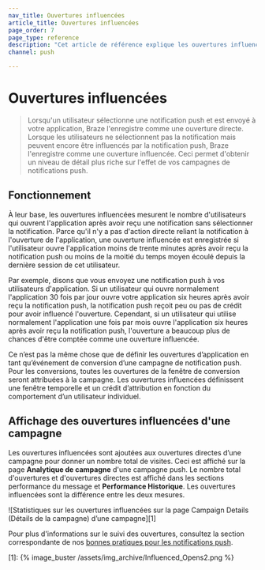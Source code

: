 ```yaml
---
nav_title: Ouvertures influencées
article_title: Ouvertures influencées
page_order: 7
page_type: reference
description: "Cet article de référence explique les ouvertures influencées et comment vous pouvez les suivre pour fournir un niveau de détail plus riche à vos campagnes push."
channel: push

---
```


# Ouvertures influencées

> Lorsqu'un utilisateur sélectionne une notification push et est envoyé à votre application, Braze l'enregistre comme une ouverture directe. Lorsque les utilisateurs ne sélectionnent pas la notification mais peuvent encore être influencés par la notification push, Braze l'enregistre comme une ouverture influencée. Ceci permet d'obtenir un niveau de détail plus riche sur l'effet de vos campagnes de notifications push.

## Fonctionnement

À leur base, les ouvertures influencées mesurent le nombre d'utilisateurs qui ouvrent l'application après avoir reçu une notification sans sélectionner la notification. Parce qu'il n'y a pas d'action directe reliant la notification à l'ouverture de l'application, une ouverture influencée est enregistrée si l'utilisateur ouvre l'application moins de trente minutes après avoir reçu la notification push ou moins de la moitié du temps moyen écoulé depuis la dernière session de cet utilisateur.

Par exemple, disons que vous envoyez une notification push à vos utilisateurs d'application. Si un utilisateur qui ouvre normalement l'application 30 fois par jour ouvre votre application six heures après avoir reçu la notification push, la notification push reçoit peu ou pas de crédit pour avoir influencé l'ouverture. Cependant, si un utilisateur qui utilise normalement l'application une fois par mois ouvre l'application six heures après avoir reçu la notification push, l'ouverture a beaucoup plus de chances d'être comptée comme une ouverture influencée. 

Ce n’est pas la même chose que de définir les ouvertures d’application en tant qu’événement de conversion d’une campagne de notification push. Pour les conversions, toutes les ouvertures de la fenêtre de conversion seront attribuées à la campagne. Les ouvertures influencées définissent une fenêtre temporelle et un crédit d’attribution en fonction du comportement d’un utilisateur individuel.

## Affichage des ouvertures influencées d'une campagne

Les ouvertures influencées sont ajoutées aux ouvertures directes d’une campagne pour donner un nombre total de visites. Ceci est affiché sur la page **Analytique de campagne** d'une campagne push. Le nombre total d'ouvertures et d'ouvertures directes est affiché dans les sections performance du message et **Performance Historique**. Les ouvertures influencées sont la différence entre les deux mesures.

![Statistiques sur les ouvertures influencées sur la page Campaign Details (Détails de la campagne) d’une campagne][1]

Pour plus d'informations sur le suivi des ouvertures, consultez la section correspondante de nos [bonnes pratiques pour les notifications push][bp].

[bp]: {{site.baseurl}}/user_guide/message_building_by_channel/push/best_practices/
[1]: {% image_buster /assets/img_archive/Influenced_Opens2.png %}
